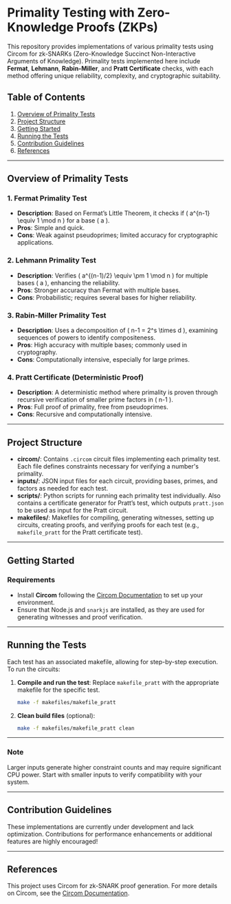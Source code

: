 # Primality Testing with Zero-Knowledge Proofs (ZKPs)

This repository provides implementations of various primality tests using Circom for zk-SNARKs (Zero-Knowledge Succinct Non-Interactive Arguments of Knowledge). Primality tests implemented here include **Fermat**, **Lehmann**, **Rabin-Miller**, and **Pratt Certificate** checks, with each method offering unique reliability, complexity, and cryptographic suitability.

## Table of Contents

1. [Overview of Primality Tests](#overview-of-primality-tests)
2. [Project Structure](#project-structure)
3. [Getting Started](#getting-started)
4. [Running the Tests](#running-the-tests)
5. [Contribution Guidelines](#contribution-guidelines)
6. [References](#references)

---

## Overview of Primality Tests

### 1. Fermat Primality Test
   - **Description**: Based on Fermat’s Little Theorem, it checks if \( a^{n-1} \equiv 1 \mod n \) for a base \( a \).
   - **Pros**: Simple and quick.
   - **Cons**: Weak against pseudoprimes; limited accuracy for cryptographic applications.

### 2. Lehmann Primality Test
   - **Description**: Verifies \( a^{(n-1)/2} \equiv \pm 1 \mod n \) for multiple bases \( a \), enhancing the reliability.
   - **Pros**: Stronger accuracy than Fermat with multiple bases.
   - **Cons**: Probabilistic; requires several bases for higher reliability.

### 3. Rabin-Miller Primality Test
   - **Description**: Uses a decomposition of \( n-1 = 2^s \times d \), examining sequences of powers to identify compositeness.
   - **Pros**: High accuracy with multiple bases; commonly used in cryptography.
   - **Cons**: Computationally intensive, especially for large primes.

### 4. Pratt Certificate (Deterministic Proof)
   - **Description**: A deterministic method where primality is proven through recursive verification of smaller prime factors in \( n-1 \).
   - **Pros**: Full proof of primality, free from pseudoprimes.
   - **Cons**: Recursive and computationally intensive.

---

## Project Structure

- **circom/**: Contains `.circom` circuit files implementing each primality test. Each file defines constraints necessary for verifying a number's primality.
- **inputs/**: JSON input files for each circuit, providing bases, primes, and factors as needed for each test.
- **scripts/**: Python scripts for running each primality test individually. Also contains a certificate generator for Pratt’s test, which outputs `pratt.json` to be used as input for the Pratt circuit.
- **makefiles/**: Makefiles for compiling, generating witnesses, setting up circuits, creating proofs, and verifying proofs for each test (e.g., `makefile_pratt` for the Pratt certificate test).

---

## Getting Started

### Requirements

- Install **Circom** following the [Circom Documentation](https://docs.circom.io/) to set up your environment.
- Ensure that Node.js and `snarkjs` are installed, as they are used for generating witnesses and proof verification.

---

## Running the Tests

Each test has an associated makefile, allowing for step-by-step execution. To run the circuits:

1. **Compile and run the test**: Replace `makefile_pratt` with the appropriate makefile for the specific test.
   
   ```bash
   make -f makefiles/makefile_pratt
   ```

2. **Clean build files** (optional):
   
   ```bash
   make -f makefiles/makefile_pratt clean
   ```

---

### Note

Larger inputs generate higher constraint counts and may require significant CPU power. Start with smaller inputs to verify compatibility with your system.

---

## Contribution Guidelines

These implementations are currently under development and lack optimization. Contributions for performance enhancements or additional features are highly encouraged!

---

## References

This project uses Circom for zk-SNARK proof generation. For more details on Circom, see the [Circom Documentation](https://docs.circom.io/).